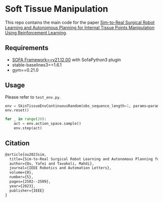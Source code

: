 # Soft Tissue Manipulation

This repo contains the main code for the paper [Sim-to-Real Surgical Robot Learning and Autonomous Planning for Internal Tissue Points Manipulation Using Reinforcement Learning](https://ieeexplore.ieee.org/abstract/document/10065553).

## Requirements

* [SOFA Framework==v21.12.00](https://github.com/sofa-framework/sofa/releases/tag/v21.12.00) with SofaPython3 plugin
* stable-baselines3==1.6.1
* gym==0.21.0

## Usage

Please refer to `test_env.py`.

```python
env = SkinTissueEnvContinuousRandom(obs_sequence_length=1, params=params, render_mode="pyplot", randomize=True)
env.reset()

for _ in range(20):
    act = env.action_space.sample()
    env.step(act)
```

## Citation

```latex
@article{ou2023sim,
  title={Sim-to-Real Surgical Robot Learning and Autonomous Planning for Internal Tissue Points Manipulation Using Reinforcement Learning},
  author={Ou, Yafei and Tavakoli, Mahdi},
  journal={IEEE Robotics and Automation Letters},
  volume={8},
  number={5},
  pages={2502--2509},
  year={2023},
  publisher={IEEE}
}
```